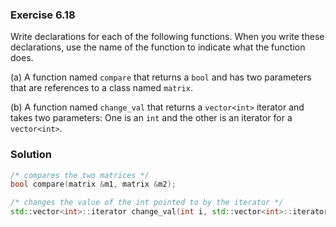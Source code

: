 ### Exercise 6.18

Write declarations for each of the following functions. When you write these
declarations, use the name of the function to indicate what the function does.

(a) A function named `compare` that returns a `bool` and has two parameters that
are references to a class named `matrix`.

(b) A function named `change_val` that returns a `vector<int>` iterator and
takes two parameters: One is an `int` and the other is an iterator for a
`vector<int>`.

### Solution

```cpp
/* compares the two matrices */
bool compare(matrix &m1, matrix &m2);

/* changes the value of the int pointed to by the iterator */
std::vector<int>::iterator change_val(int i, std::vector<int>::iterator it);
```
